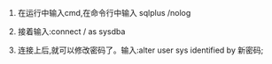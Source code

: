 1. 在运行中输入cmd,在命令行中输入 sqlplus /nolog

2. 接着输入:connect / as sysdba

3. 连接上后,就可以修改密码了。输入:alter user sys identified by 新密码;